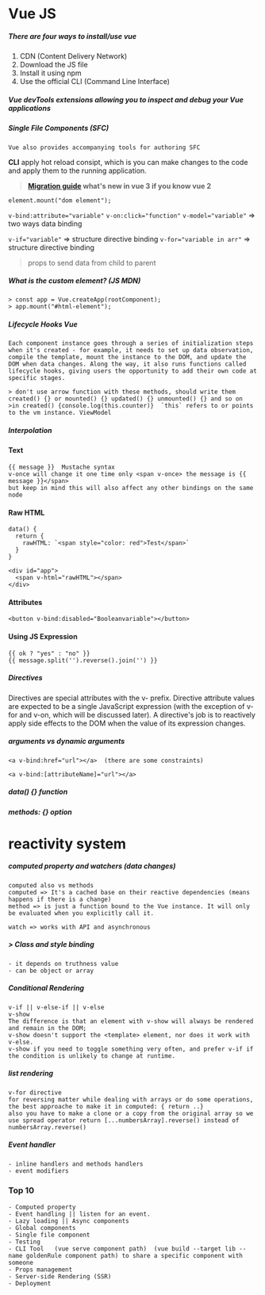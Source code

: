 # Vue JS

##### There are four ways to install/use vue
1. CDN  (Content Delivery Network)
2. Download the JS file
3. Install it using npm
4. Use the official CLI  (Command Line Interface)

##### Vue devTools extensions allowing you to inspect and debug your Vue applications 

##### Single File Components (SFC)
```
Vue also provides accompanying tools for authoring SFC
```
**CLI** apply hot reload consipt, which is you can make changes to the code and apply them to the running application.

> **[Migration guide](https://v3.vuejs.org/guide/migration/introduction.html#overview) what's new in vue 3 if you know vue 2**

`element.mount("dom element");`

`v-bind:attribute="variable"`
`v-on:click="function"`
`v-model="variable"`  => two ways data binding

`v-if="variable"` => structure directive binding
`v-for="variable in arr"` => structure directive binding

> props to send data from child to parent

##### What is the custom element? (JS MDN)

```
> const app = Vue.createApp(rootComponent);
> app.mount("#html-element");
```

##### Lifecycle Hooks Vue
```
Each component instance goes through a series of initialization steps when it's created - for example, it needs to set up data observation, compile the template, mount the instance to the DOM, and update the DOM when data changes. Along the way, it also runs functions called lifecycle hooks, giving users the opportunity to add their own code at specific stages.

> don't use arrow function with these methods, should write them created() {} or mounted() {} updated() {} unmounted() {} and so on
>in created() {console.log(this.counter)}  `this` refers to or points to the vm instance. ViewModel
```

##### Interpolation
#### Text
```
{{ message }}  Mustache syntax
v-once will change it one time only <span v-once> the message is {{ message }}</span>
but keep in mind this will also affect any other bindings on the same node
```
#### Raw HTML
```
data() {
  return {
    rawHTML: `<span style="color: red">Test</span>`
  }
}

<div id="app">
  <span v-html="rawHTML"></span>
</div>
```
#### Attributes
```
<button v-bind:disabled="Booleanvariable"></button>
```
#### Using JS Expression
```
{{ ok ? "yes" : "no" }}
{{ message.split('').reverse().join('') }}
```

##### Directives
Directives are special attributes with the v- prefix. Directive attribute values are expected to be a single JavaScript expression (with the exception of v-for and v-on, which will be discussed later). A directive's job is to reactively apply side effects to the DOM when the value of its expression changes.

##### arguments vs dynamic arguments
```
<a v-bind:href="url"></a>  (there are some constraints)

<a v-bind:[attributeName]="url"></a>
```

##### data() {}   function
##### methods: {}  option

# reactivity system

##### computed property and watchers  (data changes)
```
computed also vs methods
computed => It's a cached base on their reactive dependencies (means happens if there is a change)
method => is just a function bound to the Vue instance. It will only be evaluated when you explicitly call it.

watch => works with API and asynchronous
```
##### > Class and style binding
```
- it depends on truthness value
- can be object or array
```

##### Conditional Rendering
```
v-if || v-else-if || v-else
v-show
The difference is that an element with v-show will always be rendered and remain in the DOM;
v-show doesn't support the <template> element, nor does it work with v-else.
v-show if you need to toggle something very often, and prefer v-if if the condition is unlikely to change at runtime.
```

##### list rendering
```
v-for directive
for reversing matter while dealing with arrays or do some operations, the best approache to make it in computed: { return ..}
also you have to make a clone or a copy from the original array so we use spread operator return [...numbersArray].reverse() instead of numbersArray.reverse()
```

##### Event handler
```
- inline handlers and methods handlers
- event modifiers
```


### Top 10
```
- Computed property
- Event handling || listen for an event.
- Lazy loading || Async components
- Global components
- Single file component
- Testing
- CLI Tool   (vue serve component path)  (vue build --target lib --name goldenRule component path) to share a specific component with someone
- Props management
- Server-side Rendering (SSR)
- Deployment
```
